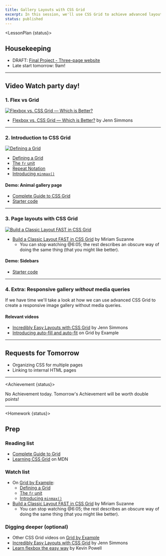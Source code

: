 ```yaml
---
title: Gallery Layouts with CSS Grid
excerpt: In this session, we'll use CSS Grid to achieve advanced layouts.
status: published
---
```

<script>
	import Homework from "$lib/components/Homework.svelte";
	import LessonPlan from "$lib/components/LessonPlan.svelte";
	import LabTime from "$lib/components/LabTime.svelte";
	import Achievement from "$lib/components/Achievement.svelte";
</script>

<LessonPlan {status}>

## Housekeeping
- DRAFT: [Final Project - Three-page website](/courses/cpnt-260/assessments/final-project)
- Late start tomorrow: 9am!

---

## Video Watch party day!
### 1. Flex vs Grid
[![Flexbox vs. CSS Grid — Which is Better?](/images/lessons/flex-vs-grid.png)](https://youtu.be/hs3piaN4b5I)
- [Flexbox vs. CSS Grid — Which is Better?](https://youtu.be/hs3piaN4b5I) by Jenn Simmons

---

### 2. Introduction to CSS Grid
[![Defining a Grid](/images/lessons/intro-to-grid.png)](https://gridbyexample.com/video/)
- [Defining a Grid](https://gridbyexample.com/video/series-define-a-grid/)
- [The `fr` unit](https://gridbyexample.com/video/series-the-fr-unit/)
- [Repeat Notation](https://gridbyexample.com/video/series-repeat/)
- [Introducing `minmax()`](https://gridbyexample.com/video/series-minmax/)

#### Demo: Animal gallery page
- [Complete Guide to CSS Grid](https://css-tricks.com/snippets/css/complete-guide-grid/)
- [Starter code](https://github.com/sait-wbdv/dailies-w23/tree/main/2023-02-02-css-grid/01-gallery-starter)

---

### 3. Page layouts with CSS Grid
[![Build a Classic Layout FAST in CSS Grid](/images/lessons/grid-site-layout.png)](https://youtu.be/KOvGeFUHAC0)
- [Build a Classic Layout FAST in CSS Grid](https://youtu.be/KOvGeFUHAC0) by Miriam Suzanne
    - You can stop watching @6:05; the rest describes an obscure way of doing the same thing (that you might like better).

#### Demo: Sidebars
- [Starter code](https://github.com/sait-wbdv/dailies-w23/tree/main/2023-02-02-css-grid/02-full-page-grid-starter) 

---

### 4. Extra: Responsive gallery _without_ media queries
If we have time we'll take a look at how we can use advanced CSS Grid to create a responsive image gallery without media queries.

#### Relevant videos
- [Incredibly Easy Layouts with CSS Grid](https://youtu.be/tFKrK4eAiUQ) by Jenn Simmons
- [Introducing auto-fill and auto-fit](https://gridbyexample.com/video/series-auto-fill-auto-fit/) on Grid by Example

---

## Requests for Tomorrow
- Organizing CSS for multiple pages
- Linking to internal HTML pages

</LessonPlan>

---

<Achievement {status}>

No Achievement today. Tomorrow's Achievement will be worth double points!

</Achievement>

---

<Homework {status}>

## Prep
### Reading list
- [Complete Guide to Grid](https://css-tricks.com/snippets/css/complete-guide-grid/)
- [Learning CSS Grid](https://developer.mozilla.org/en-US/docs/Learn/CSS/CSS_layout/Grids) on MDN

### Watch list
- On [Grid by Example](https://gridbyexample.com/):
    - [Defining a Grid](https://gridbyexample.com/video/series-define-a-grid/)
    - [The `fr` unit](https://gridbyexample.com/video/series-the-fr-unit/)
    - [Introducing `minmax()`](https://gridbyexample.com/video/series-minmax/)
- [Build a Classic Layout FAST in CSS Grid](https://youtu.be/KOvGeFUHAC0) by Miriam Suzanne
    - You can stop watching @6:05; the rest describes an obscure way of doing the same thing (that you might like better).

### Digging deeper (optional)
- Other CSS Grid videos on [Grid by Example](https://gridbyexample.com/video/)
- [Incredibly Easy Layouts with CSS Grid](https://youtu.be/tFKrK4eAiUQ) by Jenn Simmons
- [Learn flexbox the easy way](https://www.youtube.com/watch?v=u044iM9xsWU) by Kevin Powell

</Homework>